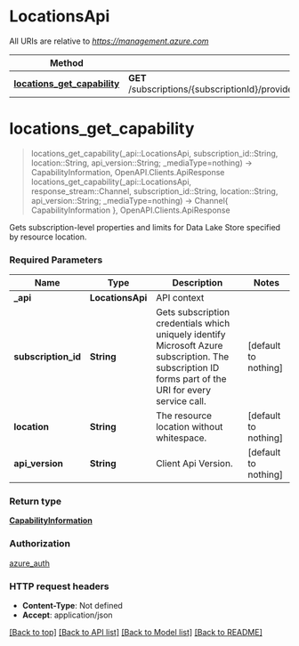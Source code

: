 # LocationsApi

All URIs are relative to *https://management.azure.com*

Method | HTTP request | Description
------------- | ------------- | -------------
[**locations_get_capability**](LocationsApi.md#locations_get_capability) | **GET** /subscriptions/{subscriptionId}/providers/Microsoft.DataLakeStore/locations/{location}/capability | 


# **locations_get_capability**
> locations_get_capability(_api::LocationsApi, subscription_id::String, location::String, api_version::String; _mediaType=nothing) -> CapabilityInformation, OpenAPI.Clients.ApiResponse <br/>
> locations_get_capability(_api::LocationsApi, response_stream::Channel, subscription_id::String, location::String, api_version::String; _mediaType=nothing) -> Channel{ CapabilityInformation }, OpenAPI.Clients.ApiResponse



Gets subscription-level properties and limits for Data Lake Store specified by resource location.

### Required Parameters

Name | Type | Description  | Notes
------------- | ------------- | ------------- | -------------
 **_api** | **LocationsApi** | API context | 
**subscription_id** | **String**| Gets subscription credentials which uniquely identify Microsoft Azure subscription. The subscription ID forms part of the URI for every service call. | [default to nothing]
**location** | **String**| The resource location without whitespace. | [default to nothing]
**api_version** | **String**| Client Api Version. | [default to nothing]

### Return type

[**CapabilityInformation**](CapabilityInformation.md)

### Authorization

[azure_auth](../README.md#azure_auth)

### HTTP request headers

 - **Content-Type**: Not defined
 - **Accept**: application/json

[[Back to top]](#) [[Back to API list]](../README.md#api-endpoints) [[Back to Model list]](../README.md#models) [[Back to README]](../README.md)

